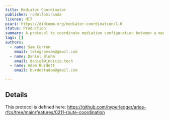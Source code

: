 ```yaml
---
title: Mediator Coordinator
publisher: rodolfomiranda
license: MIT
piuri: https://didcomm.org/mediator-coordination/1.0
status: Production
summary: A protocol to coordinate mediation configuration between a mediating agent and the recipient.
tags: []
authors:
  - name: Sam Curren
    email: telegramsam@gmail.com
  - name: Daniel Bluhm
    email: daniel@indicio.tech
  - name: Adam Burdett
    email: burdettadam@gmail.com

---
```


## Details

This protocol is defined here: https://github.com/hyperledger/aries-rfcs/tree/main/features/0211-route-coordination
